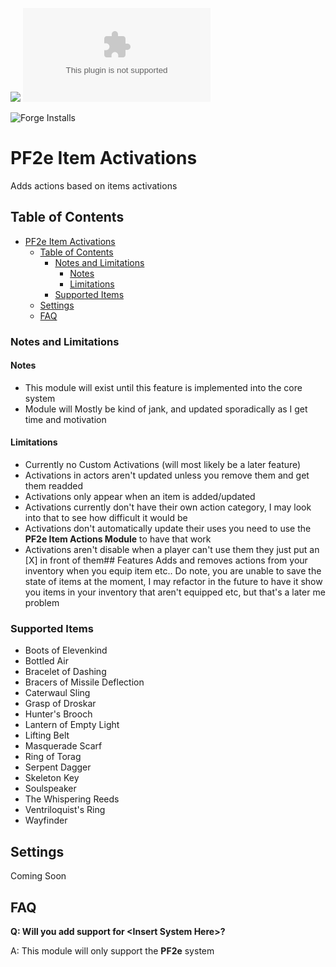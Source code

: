 ![](https://img.shields.io/badge/Foundry-v11-informational)
![Latest Release Download Count](https://img.shields.io/github/downloads/ChasarooniZ/pf2e-item-activations/latest/module.zip)

<!--- Forge Bazaar Install % Badge -->
<!--- replace <your-module-name> with the `name` in your manifest -->
![Forge Installs](https://img.shields.io/badge/dynamic/json?label=Forge%20Installs&query=package.installs&suffix=%25&url=https%3A%2F%2Fforge-vtt.com%2Fapi%2Fbazaar%2Fpackage%2Fpf2e-item-activations&colorB=4aa94a)


# PF2e Item Activations
Adds actions based on items activations

## Table of Contents
- [PF2e Item Activations](#pf2e-item-activations)
  - [Table of Contents](#table-of-contents)
    - [Notes and Limitations](#notes-and-limitations)
      - [Notes](#notes)
      - [Limitations](#limitations)
    - [Supported Items](#supported-items)
  - [Settings](#settings)
  - [FAQ](#faq)

### Notes and Limitations
#### Notes
- This module will exist until this feature is implemented into the core system
- Module will Mostly be kind of jank, and updated sporadically as I get time and motivation
#### Limitations
- Currently no Custom Activations (will most likely be a later feature)
- Activations in actors aren't updated unless you remove them and get them readded
- Activations only appear when an item is added/updated
- Activations currently don't have their own action category, I may look into that to see how difficult it would be
- Activations don't automatically update their uses you need to use the **PF2e Item Actions Module** to have that work
- Activations aren't disable when a player can't use them they just put an [X] in front of them## Features
Adds and removes actions from your inventory when you equip item etc.. Do note, you are unable to save the state of items at the moment, I may refactor in the future to have it show you items in your inventory that aren't equipped etc, but that's a later me problem
### Supported Items
- Boots of Elevenkind
- Bottled Air
- Bracelet of Dashing
- Bracers of Missile Deflection
- Caterwaul Sling
- Grasp of Droskar
- Hunter's Brooch
- Lantern of Empty Light
- Lifting Belt
- Masquerade Scarf
- Ring of Torag
- Serpent Dagger
- Skeleton Key
- Soulspeaker
- The Whispering Reeds
- Ventriloquist's Ring
- Wayfinder
## Settings
Coming Soon
## FAQ
**Q: Will you add support for \<Insert System Here\>?**

A: This module will only support the **PF2e** system
